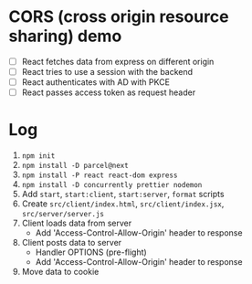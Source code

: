 # CORS (cross origin resource sharing) demo

* [ ] React fetches data from express on different origin
* [ ] React tries to use a session with the backend
* [ ] React authenticates with AD with PKCE
* [ ] React passes access token as request header

# Log

1. `npm init`
2. `npm install -D parcel@next`
3. `npm install -P react react-dom express`
4. `npm install -D concurrently prettier nodemon`
5. Add `start`, `start:client`, `start:server`, `format` scripts
6. Create `src/client/index.html`, `src/client/index.jsx`, `src/server/server.js`
7. Client loads data from server
   * Add 'Access-Control-Allow-Origin' header to response
8. Client posts data to server
   * Handler OPTIONS (pre-flight)
   * Add 'Access-Control-Allow-Origin' header to response
9. Move data to cookie

